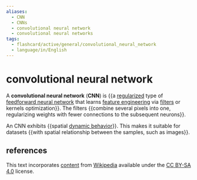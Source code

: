 ```yaml
---
aliases:
  - CNN
  - CNNs
  - convolutional neural network
  - convolutional neural networks
tags:
  - flashcard/active/general/convolutional_neural_network
  - language/in/English
---
```


# convolutional neural network

A __convolutional neural network__ (__CNN__) is {{a [regularized](regularization%20(mathematics).md) type of [feedforward neural network](feedforward%20neural%20network.md) that learns [feature engineering](feature%20engineering.md) via [filters](filter%20(signal%20processing).md) or kernels optimization}}. The filters {{combine several pixels into one, regularizing weights with fewer connections to the subsequent neurons}}. <!--SR:!2025-01-21,162,310!2024-11-18,102,290-->

An CNN exhibits {{spatial [dynamic behavior](dynamical%20system.md)}}. This makes it suitable for datasets {{with spatial relationship between the samples, such as images}}. <!--SR:!2025-03-09,188,310!2025-06-01,269,330-->

## references

This text incorporates [content](https://en.wikipedia.org/wiki/convolutional_neural_network) from [Wikipedia](Wikipedia.md) available under the [CC BY-SA 4.0](https://creativecommons.org/licenses/by-sa/4.0/) license.
